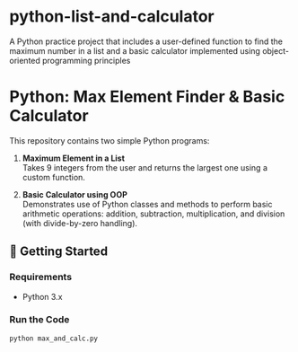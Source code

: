 # python-list-and-calculator
A Python practice project that includes a user-defined function to find the maximum number in a list and a basic calculator implemented using object-oriented programming principles
# Python: Max Element Finder & Basic Calculator

This repository contains two simple Python programs:

1. **Maximum Element in a List**  
   Takes 9 integers from the user and returns the largest one using a custom function.

2. **Basic Calculator using OOP**  
   Demonstrates use of Python classes and methods to perform basic arithmetic operations: addition, subtraction, multiplication, and division (with divide-by-zero handling).

## 🚀 Getting Started

### Requirements
- Python 3.x

### Run the Code
```bash
python max_and_calc.py
